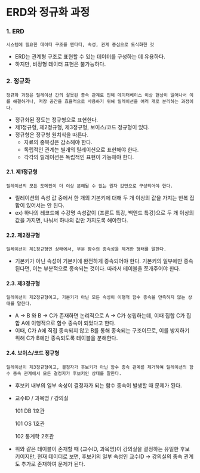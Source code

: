 # ERD와 정규화 과정

### 1. ERD
    시스템에 필요한 데이터 구조를 엔타티, 속성, 관계 중심으로 도식화한 것 
- ERD는 관계형 구조로 표현할 수 있는 데이터를 구성하는 데 유용하다.
- 하지만, 비정형 데이터 표현은 불가능하다. 

### 2. 정규화
    정규화 과정은 릴레이션 간의 잘못된 종속 관계로 인해 데이터베이스 이상 현상이 일어나서 이를 해결하거나, 저장 공간을 효율적으로 사용하기 위해 릴레이션을 여러 개로 분리하는 과정이다. 
- 정규화된 정도는 정규형으로 표현한다. 
- 제1정규형, 제2정규형, 제3정규형, 보이스/코드 정규형이 있다. 
- 정규형은 정규형 원치칙을 따른다.
    - 자료의 중복성은 감소해야 한다. 
    - 독립적인 관계는 별개의 릴레이션으로 표현해야 한다. 
    - 각각의 릴레이션은 독립적인 표현이 가능헤야 한다. 

#### 2.1. 제1정규형
    릴레이션의 모든 도메인이 더 이상 분해될 수 없는 원자 값만으로 구성되어야 한다. 
- 릴레이션의 속성 값 중에서 한 개의 기본키에 대해 두 개 이상의 값을 가지는 반복 집합이 있어서는 안 된다. 
- ex) 하나의 레코드에 수강명 속성값이 {프론트 특강, 백엔드 특강}으로 두 개 이상의 값을 가지면, 나눠서 하나의 값만 가지도록 해야한다. 

#### 2.2. 제2정규형
    릴레이션이 제1정규형인 상태에서, 부분 함수의 종속성을 제거한 형태를 말한다. 
- 기본키가 아닌 속성이 기본키에 완전하게 종속되어야 한다. 기본키의 일부에만 종속된다면, 이는 부분적으로 종속되는 것이다. 따라서 테이블을 쪼개주어야 한다. 

#### 2.3. 제3정규형
    릴레이션이 제2정규형이고, 기본키가 아닌 모든 속성이 이행적 함수 종속을 만족하지 않는 상태를 말한다. 
- A -> B 와 B -> C가 존재하면 논리적으로 A -> C가 성립하는데, 이때 집합 C가 집합 A에 이행적으로 함수 종속이 되었다고 한다. 
- 이때, C가 A에 직접 종속되지 않고 B를 통해 종속되는 구조이므로, 이를 방지하기 위해 C가 B에만 종속되도록 테이블을 분해한다.

#### 2.4. 보이스/코드 정규형
    릴레이션이 제3정규형이고, 결정자가 후보키가 아닌 함수 종속 관계를 제거하여 릴레이션의 함수 종속 관계에서 모든 결정자가 후보키인 상태를 말한다. 
- 후보키 내부의 일부 속성이 결정자가 되는 함수 종속이 발생할 때 문제가 된다. 
-   교수ID   /   과목명   /     강의실

    101         DB          1호관

    101         OS          1호관

    102        통계학         2호관
- 위와 같은 테이블이 존재할 때 {교수ID, 과목명}이 강의실을 결정하는 유일한 후보키이지만, 현재 데이터로 보면, 후보키의 일부 속성인 교수ID -> 강의실의 종속 관계도 추가로 존재하여 문제가 된다. 